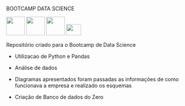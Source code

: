 BOOTCAMP DATA SCIENCE

<div>
<img src="https://cdn.jsdelivr.net/gh/devicons/devicon/icons/mysql/mysql-original-wordmark.svg" height='50' width='50'>
<img src="https://cdn.jsdelivr.net/gh/devicons/devicon/icons/python/python-original.svg" height='50' width='50'>
<img src="https://cdn.jsdelivr.net/gh/devicons/devicon/icons/r/r-original.svg" height='50' width='50'>
<img src="https://a0.awsstatic.com/libra-css/images/logos/aws_smile-header-desktop-en-white_59x35.png" height='30' width='40'>
</div>

Repositório criado para o Bootcamp de Data Science

- Utilizacao de Python e Pandas


- Análise de dados


- Diagramas apresentados foram passadas as informações de como funcionava a empresa e realizado os esquemas


- Criação de Banco de dados do Zero
 
